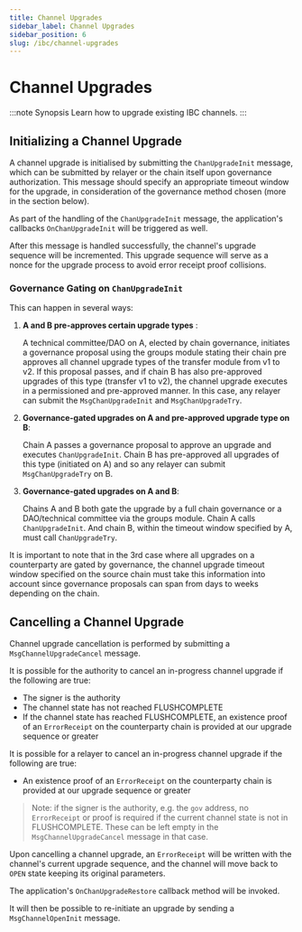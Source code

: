 ```yaml
---
title: Channel Upgrades
sidebar_label: Channel Upgrades
sidebar_position: 6
slug: /ibc/channel-upgrades
---
```


# Channel Upgrades

:::note Synopsis
Learn how to upgrade existing IBC channels.
:::

## Initializing a Channel Upgrade

A channel upgrade is initialised by submitting the `ChanUpgradeInit` message, which can be submitted by relayer or the chain itself upon governance authorization. This message should specify an appropriate timeout window for the upgrade, in consideration of the governance method chosen (more in the section below).

As part of the handling of the `ChanUpgradeInit` message, the application's callbacks `OnChanUpgradeInit` will be triggered as well.

After this message is handled successfully, the channel's upgrade sequence will be incremented. This upgrade sequence will serve as a nonce for the upgrade process to avoid error receipt proof collisions.

### Governance Gating on `ChanUpgradeInit`

This can happen in several ways:

1. **A and B pre-approves certain upgrade types** : 

    A technical committee/DAO on A, elected by chain governance, initiates a governance proposal using the groups module stating their chain pre approves all channel upgrade types of the transfer module from v1 to v2. If this proposal passes, and if chain B has also pre-approved upgrades of this type (transfer v1 to v2), the channel upgrade executes in a permissioned and pre-approved manner. In this case, any relayer can submit the `MsgChanUpgradeInit` and `MsgChanUpgradeTry`.

2. **Governance-gated upgrades on A and pre-approved upgrade type on B**: 
    
    Chain A passes a governance proposal to approve an upgrade and executes `ChanUpgradeInit`. Chain B has pre-approved all upgrades of this type (initiated on A) and so any relayer can submit `MsgChanUpgradeTry` on B.

3. **Governance-gated upgrades on A and B**: 
    
    Chains A and B both gate the upgrade by a full chain governance or a DAO/technical committee via the groups module. Chain A calls `ChanUpgradeInit`. And chain B, within the timeout window specified by A, must call `ChanUpgradeTry`.

It is important to note that in the 3rd case where all upgrades on a counterparty are gated by governance, the channel upgrade timeout window specified on the source chain must take this information into account since governance proposals can span from days to weeks depending on the chain.

## Cancelling a Channel Upgrade

Channel upgrade cancellation is performed by submitting a `MsgChannelUpgradeCancel` message.

It is possible for the authority to cancel an in-progress channel upgrade if the following are true:

- The signer is the authority
- The channel state has not reached FLUSHCOMPLETE
- If the channel state has reached FLUSHCOMPLETE, an existence proof of an `ErrorReceipt` on the counterparty chain is provided at our upgrade sequence or greater

It is possible for a relayer to cancel an in-progress channel upgrade if the following are true:
- An existence proof of an `ErrorReceipt` on the counterparty chain is provided at our upgrade sequence or greater

> Note: if the signer is the authority, e.g. the `gov` address, no `ErrorReceipt` or proof is required if the current channel state is not in FLUSHCOMPLETE.
> These can be left empty in the `MsgChannelUpgradeCancel` message in that case.

Upon cancelling a channel upgrade, an `ErrorReceipt` will be written with the channel's current upgrade sequence, and
the channel will move back to `OPEN` state keeping its original parameters.

The application's `OnChanUpgradeRestore` callback method will be invoked.

It will then be possible to re-initiate an upgrade by sending a `MsgChannelOpenInit` message.
